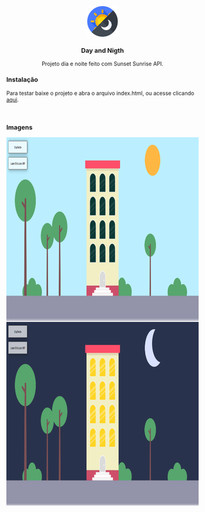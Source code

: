 <p align="center">
   <img src="https://github.com/leomvidal10/DayAndNigth/blob/main/resources/img/icon.png" alt="Logo" width="80" height="80">

  <h3 align="center">Day and Nigth</h3>

  <p align="center">
    Projeto dia e noite feito com Sunset Sunrise API.
    <br />
    <h3>Instalação</h3>
    <p>Para testar baixe o projeto e abra o arquivo index.html, ou acesse clicando <a href="https://leomvidal10.github.io/DayAndNigth/">aqui</a>.</p>
    <br />
    <h3>Imagens</h3>
    <img src="https://github.com/leomvidal10/DayAndNigth/blob/main/resources/img/demo1.png" alt="Logo" width="1280" height="480">
    <img src="https://github.com/leomvidal10/DayAndNigth/blob/main/resources/img/demo2.png" alt="Logo" width="1280" height="480">
  </p>
</p>
